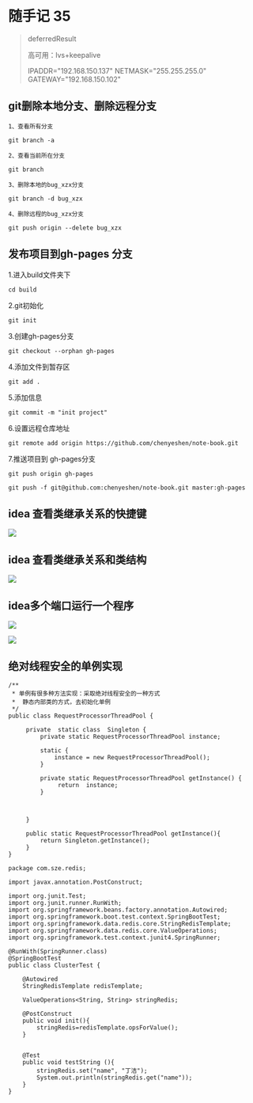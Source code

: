 # 随手记 35

> deferredResult
>
> 高可用：lvs+keepalive
>
> IPADDR="192.168.150.137"
> NETMASK="255.255.255.0"
> GATEWAY="192.168.150.102"

## git删除本地分支、删除远程分支

```
1、查看所有分支

git branch -a

2、查看当前所在分支

git branch

3、删除本地的bug_xzx分支

git branch -d bug_xzx

4、删除远程的bug_xzx分支

git push origin --delete bug_xzx
```



## 发布项目到gh-pages 分支

1.进入build文件夹下

```
cd build
```

2.git初始化

```
git init
```

3.创建gh-pages分支

```
git checkout --orphan gh-pages
```

4.添加文件到暂存区

```
git add .
```

5.添加信息

```
git commit -m "init project"
```

6.设置远程仓库地址

```
git remote add origin https://github.com/chenyeshen/note-book.git
```

7.推送项目到 gh-pages分支

```
git push origin gh-pages
```



```
git push -f git@github.com:chenyeshen/note-book.git master:gh-pages
```



## idea 查看类继承关系的快捷键

![](https://i.loli.net/2020/01/01/CgeV9LqxT3cunwa.png)



## idea 查看类继承关系和类结构

![](https://i.loli.net/2020/01/01/cf5Tn3s9zqpjDVv.png)



## idea多个端口运行一个程序

![](https://i.loli.net/2019/12/27/j8a9K1ibsAZcY5t.png)

![](https://i.loli.net/2019/12/27/uIOo5mwHDqy3Ezj.png)



## 绝对线程安全的单例实现

```
/**
 * 单例有很多种方法实现：采取绝对线程安全的一种方式
 *  静态内部类的方式，去初始化单例
 */
public class RequestProcessorThreadPool {

     private  static class  Singleton {
         private static RequestProcessorThreadPool instance;

         static {
             instance = new RequestProcessorThreadPool();
         }

         private static RequestProcessorThreadPool getInstance() {
              return  instance;
         }



     }

     public static RequestProcessorThreadPool getInstance(){
         return Singleton.getInstance();
     }
}

```



```
package com.sze.redis;

import javax.annotation.PostConstruct;

import org.junit.Test;
import org.junit.runner.RunWith;
import org.springframework.beans.factory.annotation.Autowired;
import org.springframework.boot.test.context.SpringBootTest;
import org.springframework.data.redis.core.StringRedisTemplate;
import org.springframework.data.redis.core.ValueOperations;
import org.springframework.test.context.junit4.SpringRunner;

@RunWith(SpringRunner.class)
@SpringBootTest
public class ClusterTest {
    
    @Autowired
    StringRedisTemplate redisTemplate;
    
    ValueOperations<String, String> stringRedis;
    
    @PostConstruct
    public void init(){
        stringRedis=redisTemplate.opsForValue();
    }
    
    
    @Test
    public void testString (){
        stringRedis.set("name", "丁洁");
        System.out.println(stringRedis.get("name"));
    }
}
```

